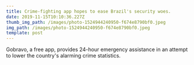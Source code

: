 ```yaml
---
title: Crime-fighting app hopes to ease Brazil's security woes.
date: 2019-11-15T10:10:36.227Z
thumb_img_path: /images/photo-1524944240950-f674e8790bf0.jpeg
img_path: /images/photo-1524944240950-f674e8790bf0.jpeg
template: post
---
```

Gobravo, a free app, provides 24-hour emergency assistance in an attempt to lower the country's alarming crime statistics.
